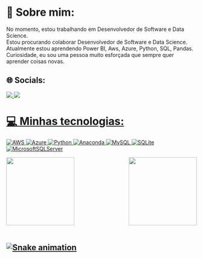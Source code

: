 # 💫 Sobre mim:
No momento, estou trabalhando em Desenvolvedor de Software e Data Science.<br>Estou procurando colaborar Desenvolvedor de Software e Data Science.<br>Atualmente estou aprendendo Power BI, Aws, Azure, Python, SQL, Pandas.<br>Curiosidade, eu sou uma pessoa muito esforçada que sempre quer aprender coisas novas.


## 🌐 Socials:
<a href="https://www.linkedin.com/in/guilherme-oliveira-121b16239/" target="_blank">
        <img src="https://img.shields.io/badge/LinkedIn-0077B5?style=for-the-badge&logo=linkedin&logoColor=white" /> 
<a href="mailto:contato.guilhermedossantos@gmail.com">
        <img src="https://img.shields.io/badge/Gmail-D14836?style=for-the-badge&logo=gmail&logoColor=white" />

# 💻 Minhas tecnologias:
![AWS](https://img.shields.io/badge/AWS-%23FF9900.svg?style=for-the-badge&logo=amazon-aws&logoColor=white) ![Azure](https://img.shields.io/badge/azure-%230072C6.svg?style=for-the-badge&logo=azure-devops&logoColor=white) ![Python](https://img.shields.io/badge/python-3670A0?style=for-the-badge&logo=python&logoColor=ffdd54) ![Anaconda](https://img.shields.io/badge/Anaconda-%2344A833.svg?style=for-the-badge&logo=anaconda&logoColor=white) ![MySQL](https://img.shields.io/badge/mysql-%2300f.svg?style=for-the-badge&logo=mysql&logoColor=white) ![SQLite](https://img.shields.io/badge/sqlite-%2307405e.svg?style=for-the-badge&logo=sqlite&logoColor=white) ![MicrosoftSQLServer](https://img.shields.io/badge/Microsoft%20SQL%20Sever-CC2927?style=for-the-badge&logo=microsoft%20sql%20server&logoColor=white)

<div>
<img  height="180em" src="https://github-readme-stats.vercel.app/api?username=Guilhermesantosoliv&show_icons=true&theme=great-gatsby&include_all_commits=true&count_private=true"/>
    
<img align="right" height="180em" src="https://github-readme-stats.vercel.app/api/top-langs/?username=Guilhermesantosoliv&layout=compact&langs_count=16&theme=great-gatsby"/>
</div>

<br>

![Snake animation](https://github.com/LuigiGF/LuigiGF/blob/output/github-contribution-grid-snake.svg)
---


<!-- Proudly created with GPRM ( https://gprm.itsvg.in ) -->
